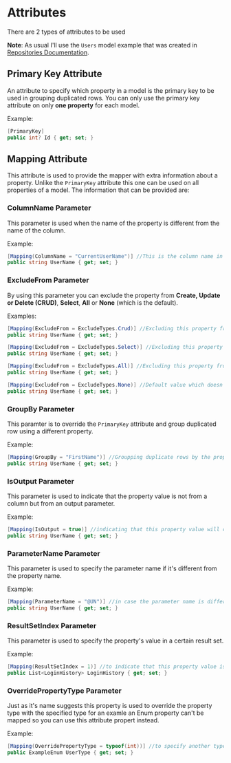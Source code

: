 # Attributes
There are 2 types of attributes to be used

**Note**: As usual I'll use the `Users` model example that was created in [Repositories Documentation](https://github.com/AndrewFahmy/SqlMapper/blob/master/docs/creating_repositories.md).

## Primary Key Attribute
An attribute to specify which property in a model is the primary key to be used in grouping duplicated rows. You can only use the primary key attribute on only **one property** for each model.

Example:
```csharp
[PrimaryKey]
public int? Id { get; set; }
```

## Mapping Attribute
This attribute is used to provide the mapper with extra information about a property. Unlike the `PrimaryKey` attribute this one can be used on all properties of a model. The information that can be provided are:

### ColumnName Parameter
This parameter is used when the name of the property is different from the name of the column.

Example:
```csharp
[Mapping(ColumnName = "CurrentUserName")] //This is the column name in the database
public string UserName { get; set; }
```

### ExcludeFrom Parameter
By using this parameter you can exclude the property from **Create, Update or Delete (CRUD)**, **Select**, **All** or **None** (which is the default).

Examples:
```csharp
[Mapping(ExcludeFrom = ExcludeTypes.Crud)] //Excluding this property from Create, Update or Delete mapping operations
public string UserName { get; set; }
```

```csharp
[Mapping(ExcludeFrom = ExcludeTypes.Select)] //Excluding this property from Select mapping operations
public string UserName { get; set; }
```

```csharp
[Mapping(ExcludeFrom = ExcludeTypes.All)] //Excluding this property from All mapping operations
public string UserName { get; set; }
```

```csharp
[Mapping(ExcludeFrom = ExcludeTypes.None)] //Default value which doesn't exclude the property from any operation
public string UserName { get; set; }
```

### GroupBy Parameter
This paramter is to override the `PrimaryKey` attribute and group duplicated row using a different property.

Example:
```csharp
[Mapping(GroupBy = "FirstName")] //Groupping duplicate rows by the property you specify instead on primary key property
public string UserName { get; set; }
```

### IsOutput Parameter
This parameter is used to indicate that the property value is not from a column but from an output parameter.

Example:
```csharp
[Mapping(IsOutput = true)] //indicating that this property value will come from an output parameter
public string UserName { get; set; }
```

### ParameterName Parameter
This parameter is used to specify the parameter name if it's different from the property name.

Example:
```csharp
[Mapping(ParameterName = "@UN")] //in case the parameter name is different from the property name
public string UserName { get; set; }
```

### ResultSetIndex Parameter
This parameter is used to specify the property's value in a certain result set.

Example:
```csharp
[Mapping(ResultSetIndex = 1)] //to indicate that this property value is in a specific result set
public List<LoginHistory> LoginHistory { get; set; }
```

### OverridePropertyType Parameter
Just as it's name suggests this property is used to override the property type with the specified type for an examle an Enum property can't be mapped so you can use this attribute propert instead.

Example:
```csharp
[Mapping(OverridePropertyType = typeof(int))] //to specify another type is used for this property
public ExampleEnum UserType { get; set; }
```
